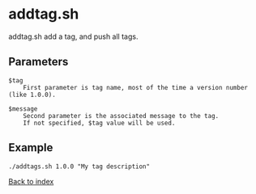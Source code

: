 addtag.sh
=========

addtag.sh add a tag, and push all tags.

Parameters
----------
```
$tag
    First parameter is tag name, most of the time a version number (like 1.0.0).

$message
    Second parameter is the associated message to the tag.
    If not specified, $tag value will be used.
```

Example
-------
```
./addtags.sh 1.0.0 "My tag description"
```

[Back to index](../README.md)

